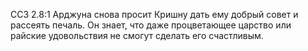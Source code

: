 ССЗ 2.8:1	Арджуна снова просит Кришну дать ему добрый совет и рассеять печаль. Он знает, что даже процветающее царство или райские удовольствия не смогут сделать его счастливым.